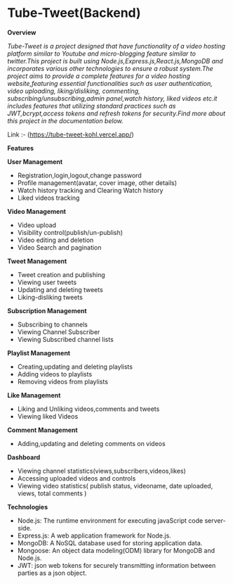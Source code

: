 # Tube-Tweet(Backend)

**Overview**

*Tube-Tweet is a project designed that have functionality of a video hosting platform similar to Youtube and micro-blogging feature similar to twitter.This project is built using Node.js,Express.js,React.js,MongoDB and incorporates various other technologies to ensure a robust system.The project aims to provide a complete features for a video hosting website,featuring essential functionalities such as user authentication, video uploading, liking/disliking, commenting, subscribing/unsubscribing,admin panel,watch history, liked videos etc.it includes features that utilizing standard practices such as JWT,bcrypt,access tokens and refresh tokens for security.Find more about this project in the documentation below.*

Link :- (https://tube-tweet-kohl.vercel.app/)

**Features**

**User Management**

   * Registration,login,logout,change password
   * Profile management(avatar, cover image, other details)
   * Watch history tracking and Clearing Watch history
   * Liked videos tracking

**Video Management**

   * Video upload
   * Visibility control(publish/un-publish)
   * Video editing and deletion
   * Video Search and pagination

**Tweet Management**

   * Tweet creation and publishing
   * Viewing user tweets
   * Updating and deleting tweets
   * Liking-disliking tweets

**Subscription Management**

   * Subscribing to channels
   * Viewing Channel Subscriber
   * Viewing Subscribed channel lists

**Playlist Management**

   * Creating,updating and deleting playlists
   * Adding videos to playlists
   * Removing videos from playlists

**Like Management**

   * Liking and Unliking videos,comments and tweets
   * Viewing liked Videos

**Comment Management**

   * Adding,updating and deleting comments on videos

**Dashboard**

   * Viewing channel statistics(views,subscribers,videos,likes)
   * Accessing uploaded videos and controls
   * Viewing video statistics( publish status, videoname, date uploaded, views, total comments )

**Technologies**

   * Node.js: The runtime environment for executing javaScript code server-side.
   * Express.js: A web application framework for Node.js.
   * MongoDB: A NoSQL database used for storing application data.
   * Mongoose: An object data modeling(ODM) library for MongoDB and Node.js.
   * JWT: json web tokens for securely transmitting information between parties as a json object.
